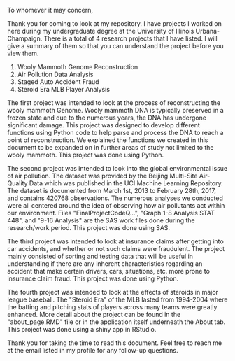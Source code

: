 To whomever it may concern,

Thank you for coming to look at my repository. I have projects I worked on here during my undergraduate degree at 
the University of Illinois Urbana-Champaign. There is a total of 4 research projects that I have listed. I will give a 
summary of them so that you can understand the project before you view them.

1. Wooly Mammoth Genome Reconstruction
2. Air Pollution Data Analysis
3. Staged Auto Accident Fraud
4. Steroid Era MLB Player Analysis

The first project was intended to look at the process of reconstructing the wooly mammoth Genome. Wooly mammoth DNA 
is typically preserved in a frozen state and due to the numerous years, the DNA has undergone significant damage. This project
was designed to develop different functions using Python code to help parse and process the DNA to reach a point of reconstruction.
We explained the functions we created in this document to be expanded on in further areas of study not limited to the wooly mammoth.
This project was done using Python.

The second project was intended to look into the global environmental issue of air pollution. The dataset was provided by the Beijing 
Multi-Site Air-Quality Data which was published in the UCI Machine Learning Repository. The dataset is documented from March 1st, 2013
to February 28th, 2017, and contains 420768 observations. The numerous analyses we conducted were all centered around the idea
of observing how air pollutants act within our environment. Files "FinalProjectCodeQ...", "Graph 1-8 Analysis STAT 448", and "9-16 Analysis" 
are the SAS work files done during the research/work period. This project was done using SAS. 

The third project was intended to look at insurance claims after getting into car accidents, and whether or not such claims were fraudulent. 
The project mainly consisted of sorting and testing data that will be useful in understanding if there are any inherent characteristics regarding 
an accident that make certain drivers, cars, situations, etc. more prone to insurance claim fraud. This project was done using Python.


The fourth project was intended to look at the effects of steroids in major league baseball. The "Steroid Era" of the MLB lasted from
1994-2004 where the batting and pitching stats of players across many teams were greatly enhanced. More detail about the project can be found
in the "about_page.RMD" file or in the application itself underneath the About tab. This project was done using a shiny app in RStudio.

Thank you for taking the time to read this document. Feel free to reach me at the email listed in my profile for any follow-up questions. 
